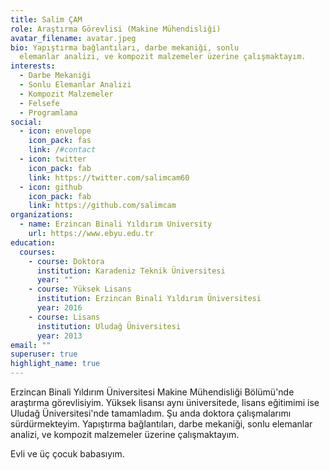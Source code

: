 ```yaml
---
title: Salim ÇAM
role: Araştırma Görevlisi (Makine Mühendisliği)
avatar_filename: avatar.jpeg
bio: Yapıştırma bağlantıları, darbe mekaniği, sonlu
  elemanlar analizi, ve kompozit malzemeler üzerine çalışmaktayım.
interests:
  - Darbe Mekaniği
  - Sonlu Elemanlar Analizi
  - Kompozit Malzemeler
  - Felsefe
  - Programlama
social:
  - icon: envelope
    icon_pack: fas
    link: /#contact
  - icon: twitter
    icon_pack: fab
    link: https://twitter.com/salimcam60
  - icon: github
    icon_pack: fab
    link: https://github.com/salimcam
organizations:
  - name: Erzincan Binali Yıldırım University
    url: https://www.ebyu.edu.tr
education:
  courses:
    - course: Doktora
      institution: Karadeniz Teknik Üniversitesi
      year: ""
    - course: Yüksek Lisans
      institution: Erzincan Binali Yıldırım Üniversitesi
      year: 2016
    - course: Lisans
      institution: Uludağ Üniversitesi
      year: 2013
email: ""
superuser: true
highlight_name: true
---
```


Erzincan Binali Yıldırım Üniversitesi Makine Mühendisliği Bölümü'nde araştırma görevlisiyim. Yüksek lisansı aynı üniversitede, lisans eğitimimi ise Uludağ Üniversitesi'nde tamamladım. Şu anda doktora çalışmalarımı sürdürmekteyim. Yapıştırma bağlantıları, darbe mekaniği, sonlu elemanlar analizi, ve kompozit malzemeler üzerine çalışmaktayım.

Evli ve üç çocuk babasıyım.
